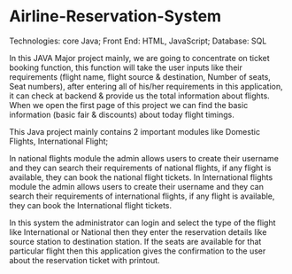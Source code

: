 # Airline-Reservation-System
Technologies: core Java; Front End: HTML, JavaScript; Database: SQL

In this JAVA Major project mainly, we are going to concentrate on ticket booking function, this function will take the user inputs like their requirements (flight name, flight source & destination, Number of seats, Seat numbers), after entering all of his/her requirements in this application, it can check at backend & provide us the total information about flights. When we open the first page of this project we can find the basic information (basic fair & discounts) about today flight timings.

This Java project mainly contains 2 important modules like Domestic Flights, International Flight;

In national flights module the admin allows users to create their username and they can search their requirements of national flights, if any flight is available, they can book the national flight tickets. In International flights module the admin allows users to create their username and they can search their requirements of international flights, if any flight is available, they can book the International flight tickets.

In this system the administrator can login and select the type of the flight like International or National then they enter the reservation details like source station to destination station. If the seats are available for that particular flight then this application gives the confirmation to the user about the reservation ticket with printout.
